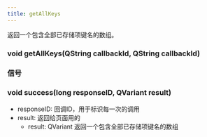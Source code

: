 ```yaml
---
title: getAllKeys
---
```


返回一个包含全部已存储项键名的数组。

### void getAllKeys(QString callbackId, QString callbackId)

### 信号
### void success(long responseID, QVariant result)
- responseID:	回调ID，用于标识每一次的调用
- result:  返回给页面用的
    + result: QVariant 返回一个包含全部已存储项键名的数组